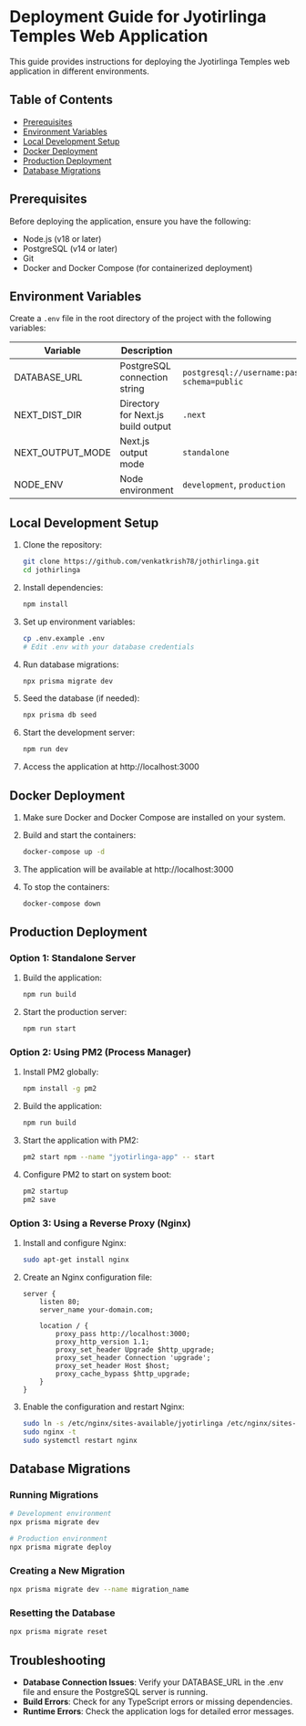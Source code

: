 
# Deployment Guide for Jyotirlinga Temples Web Application

This guide provides instructions for deploying the Jyotirlinga Temples web application in different environments.

## Table of Contents
- [Prerequisites](#prerequisites)
- [Environment Variables](#environment-variables)
- [Local Development Setup](#local-development-setup)
- [Docker Deployment](#docker-deployment)
- [Production Deployment](#production-deployment)
- [Database Migrations](#database-migrations)

## Prerequisites

Before deploying the application, ensure you have the following:

- Node.js (v18 or later)
- PostgreSQL (v14 or later)
- Git
- Docker and Docker Compose (for containerized deployment)

## Environment Variables

Create a `.env` file in the root directory of the project with the following variables:

| Variable | Description | Example |
|----------|-------------|---------|
| DATABASE_URL | PostgreSQL connection string | `postgresql://username:password@localhost:5432/jyotirlinga_db?schema=public` |
| NEXT_DIST_DIR | Directory for Next.js build output | `.next` |
| NEXT_OUTPUT_MODE | Next.js output mode | `standalone` |
| NODE_ENV | Node environment | `development`, `production` |

## Local Development Setup

1. Clone the repository:
   ```bash
   git clone https://github.com/venkatkrish78/jothirlinga.git
   cd jothirlinga
   ```

2. Install dependencies:
   ```bash
   npm install
   ```

3. Set up environment variables:
   ```bash
   cp .env.example .env
   # Edit .env with your database credentials
   ```

4. Run database migrations:
   ```bash
   npx prisma migrate dev
   ```

5. Seed the database (if needed):
   ```bash
   npx prisma db seed
   ```

6. Start the development server:
   ```bash
   npm run dev
   ```

7. Access the application at http://localhost:3000

## Docker Deployment

1. Make sure Docker and Docker Compose are installed on your system.

2. Build and start the containers:
   ```bash
   docker-compose up -d
   ```

3. The application will be available at http://localhost:3000

4. To stop the containers:
   ```bash
   docker-compose down
   ```

## Production Deployment

### Option 1: Standalone Server

1. Build the application:
   ```bash
   npm run build
   ```

2. Start the production server:
   ```bash
   npm run start
   ```

### Option 2: Using PM2 (Process Manager)

1. Install PM2 globally:
   ```bash
   npm install -g pm2
   ```

2. Build the application:
   ```bash
   npm run build
   ```

3. Start the application with PM2:
   ```bash
   pm2 start npm --name "jyotirlinga-app" -- start
   ```

4. Configure PM2 to start on system boot:
   ```bash
   pm2 startup
   pm2 save
   ```

### Option 3: Using a Reverse Proxy (Nginx)

1. Install and configure Nginx:
   ```bash
   sudo apt-get install nginx
   ```

2. Create an Nginx configuration file:
   ```
   server {
       listen 80;
       server_name your-domain.com;

       location / {
           proxy_pass http://localhost:3000;
           proxy_http_version 1.1;
           proxy_set_header Upgrade $http_upgrade;
           proxy_set_header Connection 'upgrade';
           proxy_set_header Host $host;
           proxy_cache_bypass $http_upgrade;
       }
   }
   ```

3. Enable the configuration and restart Nginx:
   ```bash
   sudo ln -s /etc/nginx/sites-available/jyotirlinga /etc/nginx/sites-enabled/
   sudo nginx -t
   sudo systemctl restart nginx
   ```

## Database Migrations

### Running Migrations

```bash
# Development environment
npx prisma migrate dev

# Production environment
npx prisma migrate deploy
```

### Creating a New Migration

```bash
npx prisma migrate dev --name migration_name
```

### Resetting the Database

```bash
npx prisma migrate reset
```

## Troubleshooting

- **Database Connection Issues**: Verify your DATABASE_URL in the .env file and ensure the PostgreSQL server is running.
- **Build Errors**: Check for any TypeScript errors or missing dependencies.
- **Runtime Errors**: Check the application logs for detailed error messages.
